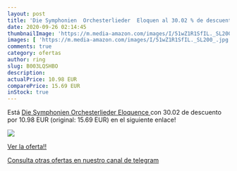 ```yaml
---
layout: post
title: 'Die Symphonien  Orchesterlieder  Eloquen al 30.02 % de descuento'
date: 2020-09-26 02:14:45
thumbnailImage: 'https://m.media-amazon.com/images/I/51wZ1R1SfIL._SL200_.jpg'
images: [ 'https://m.media-amazon.com/images/I/51wZ1R1SfIL._SL200_.jpg' ]
comments: true
category: ofertas
author: ring
slug: B003LQSHBO
description:
actualPrice: 10.98 EUR
comparePrice: 15.69 EUR
inStock: true
---
```


Está [Die Symphonien  Orchesterlieder  Eloquence ](https://www.amazon.com/dp/B003LQSHBO/?tag=redken08-20) con 30.02 de descuento por 10.98 EUR (original: 15.69 EUR) en el siguiente enlace!

[![](https://m.media-amazon.com/images/I/51wZ1R1SfIL._SL200_.jpg)](https://www.amazon.com/dp/B003LQSHBO/?tag=redken08-20)

[Ver la oferta!!](https://www.amazon.com/dp/B003LQSHBO/?tag=redken08-20)

[Consulta otras ofertas en nuestro canal de telegram](https://t.me/s/ofertas25)
